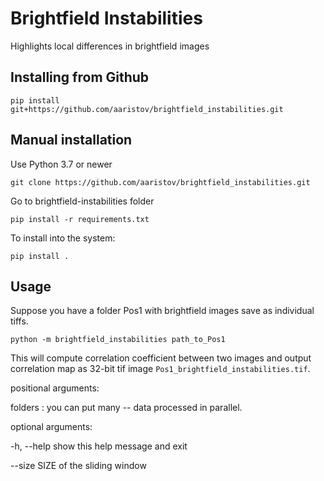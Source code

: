 # Brightfield Instabilities
Highlights local differences in brightfield images

## Installing from Github

`pip install git+https://github.com/aaristov/brightfield_instabilities.git`


## Manual installation

Use Python 3.7 or newer

`git clone https://github.com/aaristov/brightfield_instabilities.git`

Go to brightfield-instabilities folder

`pip install -r requirements.txt`

To install into the system:

`pip install .`


## Usage

Suppose you have a folder Pos1 with brightfield images save as individual tiffs.

`python -m brightfield_instabilities path_to_Pos1`

This will compute correlation coefficient between two images and output correlation map as 32-bit tif image `Pos1_brightfield_instabilities.tif`.

positional arguments:

  folders : you can put many -- data processed in parallel.

optional arguments:

  -h, --help   show this help message and exit

  --size SIZE of the sliding window


